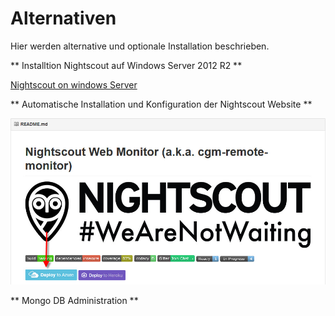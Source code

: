 # Alternativen

Hier werden alternative und optionale Installation beschrieben.


** Installtion Nightscout auf Windows Server 2012 R2 **

[Nightscout on windows Server](https://github.com/jaylagorio/Nightscout-on-Windows-Server)

** Automatische Installation und Konfiguration der Nightscout Website **


![azure_setup](../images/azure/azure_deploy.jpg)

** Mongo DB Administration **



